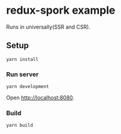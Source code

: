 # redux-spork example

Runs in universally(SSR and CSR).

## Setup

```
yarn install
```

### Run server

```
yarn development
```

Open [http://localhost:8080](http://localhost:8080).

### Build

```
yarn build
```
